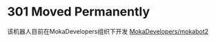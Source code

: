# 301 Moved Permanently

该机器人目前在MokaDevelopers组织下开发 [MokaDevelopers/mokabot2](https://github.com/MokaDevelopers/mokabot2)
